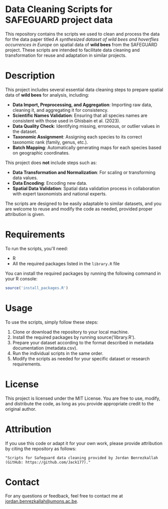 # Data Cleaning Scripts for SAFEGUARD project data

This repository contains the scripts we used to clean and process the data for the data paper titled _A synthesized dataset of wild bees and hoverflies occurrences in Europe_ on spatial data of **wild bees** from the SAFEGUARD project. These scripts are intended to facilitate data cleaning and transformation for reuse and adaptation in similar projects.

# Description

This project includes several essential data cleaning steps to prepare spatial data of **wild bees** for analysis, including:


- **Data Import, Preprocessing, and Aggregation**: Importing raw data, cleaning it, and aggregating it for consistency.
- **Scientific Names Validation**: Ensuring that all species names are consistent with those used in Ghisbain et al. (2023).
- **Data Quality Check**: Identifying missing, erroneous, or outlier values in the dataset.
- **Taxonomic Assignment**: Assigning each species to its correct taxonomic rank (family, genus, etc.).
- **Batch Mapping**: Automatically generating maps for each species based on geographic coordinates.

This project does **not** include steps such as:

- **Data Transformation and Normalization**: For scaling or transforming data values.
- **Data Encoding**: Encoding new data.
- **Spatial Data Validation**: Spatial data validation process in collaboration with expert taxonomists and national experts.


The scripts are designed to be easily adaptable to similar datasets, and you are welcome to reuse and modify the code as needed, provided proper attribution is given.

# Requirements

To run the scripts, you'll need:

- R
- All the required packages listed in the `library.R` file

You can install the required packages by running the following command in your R console:

```R
source('install_packages.R')
```

# Usage
To use the scripts, simply follow these steps:
1. Clone or download the repository to your local machine.
2. Install the required packages by running source('library.R').
3. Prepare your dataset according to the format described in metadata documentation (metadata.csv).
4. Run the individual scripts in the same order. 
5. Modify the scripts as needed for your specific dataset or research requirements.

# License

This project is licensed under the MIT License.
You are free to use, modify, and distribute the code, as long as you provide appropriate credit to the original author.

# Attribution

If you use this code or adapt it for your own work, please provide attribution by citing the repository as follows:

    "Scripts for Safeguard data cleaning provided by Jordan Benrezkallah (GitHub: https://github.com/Jack177)."

# Contact

For any questions or feedback, feel free to contact me at jordan.benrezkallah@umons.ac.be.
